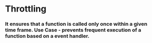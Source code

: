 # Throttling

### It ensures that a function is called only once within a given time frame. Use Case - prevents frequent execution of a function based on a event handler.
